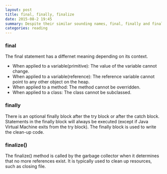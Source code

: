 ```yaml
---
layout: post
title: final, finally, finalize
date: 2015-08-2 19:45
summary: Despite their similar sounding names, final, finally and finalize hasve very different purposes and meaning.
categories: reading
---
```


### final
The final statement has a differnet meaning depending on its context.
 * When applied to a variable(primitive): The value of the variable cannot change.
 * When applied to a variable(reference): The reference variable cannot point to any other object on the heap.
 * When applied to a method: The method cannot be overridden.
 * When applied to a class: The class cannot be subclassed.

### finally
There is an optional finally block after the try block or after the catch block. Statements in the finally block will always be executed (except if Java Virtual Machine exits from the try block). The finally block is used to write the clean-up code.

### finalize()
The finalize() method is called by the garbage collector when it determines that no more references exist. It is typically used to clean up resources, such as closing file.